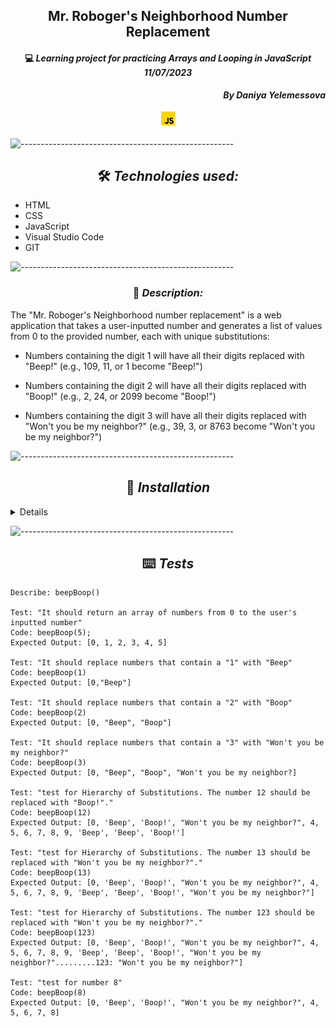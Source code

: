 ## <div align="center">Mr. Roboger's Neighborhood Number Replacement</div>

#### <div align="center">💻 _Learning project for practicing Arrays and Looping in JavaScript  11/07/2023_ </div>

**_<p align="right">By Daniya Yelemessova_**</p>

<p align="center">
  <img src="images/js.png" alt="js" width="30"/>
</p>

![-----------------------------------------------------](https://raw.githubusercontent.com/andreasbm/readme/master/assets/lines/rainbow.png)

## <div align="center"> 🛠️ _Technologies used:_

- HTML
- CSS
- JavaScript
- Visual Studio Code
- GIT

![-----------------------------------------------------](https://raw.githubusercontent.com/andreasbm/readme/master/assets/lines/rainbow.png)

### <div align="center"> 🤔 _Description:_

The "Mr. Roboger's Neighborhood number replacement" is a web application that takes a user-inputted number and generates a list of values from 0 to the provided number, each with unique substitutions:

* Numbers containing the digit 1 will have all their digits replaced with "Beep!"
(e.g., 109, 11, or 1 become "Beep!")

* Numbers containing the digit 2 will have all their digits replaced with "Boop!"
(e.g., 2, 24, or 2099 become "Boop!")

* Numbers containing the digit 3 will have all their digits replaced with "Won't you be my neighbor?"
(e.g., 39, 3, or 8763 become "Won't you be my neighbor?")


![-----------------------------------------------------](https://raw.githubusercontent.com/andreasbm/readme/master/assets/lines/rainbow.png)

## <div align="center"> 🚥 _Installation_

<details>
To set up this project locally for development or testing purposes, follow these steps:

To get started, you'll need to clone this repository to your local machine. Open your terminal or command prompt and use the following command to do so:
1. git clone https://github.com/DaniyaYelemessova/Mr.-Roboger-s-Neighborhood.git
2. Navigate to the Project Directory, using **cd**
3. Open the project using **code .**
</details>

![-----------------------------------------------------](https://raw.githubusercontent.com/andreasbm/readme/master/assets/lines/rainbow.png)


## <div align="center"> ⌨️ _Tests_

```
Describe: beepBoop()

Test: "It should return an array of numbers from 0 to the user's inputted number"
Code: beepBoop(5);
Expected Output: [0, 1, 2, 3, 4, 5]

Test: "It should replace numbers that contain a "1" with "Beep"
Code: beepBoop(1)
Expected Output: [0,"Beep"]

Test: "It should replace numbers that contain a "2" with "Boop"
Code: beepBoop(2)
Expected Output: [0, "Beep", "Boop"]

Test: "It should replace numbers that contain a "3" with "Won't you be my neighbor?"
Code: beepBoop(3)
Expected Output: [0, "Beep", "Boop", "Won't you be my neighbor?]

Test: "test for Hierarchy of Substitutions. The number 12 should be replaced with "Boop!"."
Code: beepBoop(12)
Expected Output: [0, 'Beep', 'Boop!', "Won't you be my neighbor?", 4, 5, 6, 7, 8, 9, 'Beep', 'Beep', 'Boop!']

Test: "test for Hierarchy of Substitutions. The number 13 should be replaced with "Won't you be my neighbor?"."
Code: beepBoop(13)
Expected Output: [0, 'Beep', 'Boop!', "Won't you be my neighbor?", 4, 5, 6, 7, 8, 9, 'Beep', 'Beep', 'Boop!', "Won't you be my neighbor?"]

Test: "test for Hierarchy of Substitutions. The number 123 should be replaced with "Won't you be my neighbor?"."
Code: beepBoop(123)
Expected Output: [0, 'Beep', 'Boop!', "Won't you be my neighbor?", 4, 5, 6, 7, 8, 9, 'Beep', 'Beep', 'Boop!', "Won't you be my neighbor?".........123: "Won't you be my neighbor?"]

Test: "test for number 8"
Code: beepBoop(8)
Expected Output: [0, 'Beep', 'Boop!', "Won't you be my neighbor?", 4, 5, 6, 7, 8]

```


